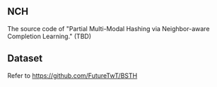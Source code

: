 ## NCH

The source code of "Partial Multi-Modal Hashing via Neighbor-aware Completion Learning." (TBD)

## Dataset

Refer to https://github.com/FutureTwT/BSTH
